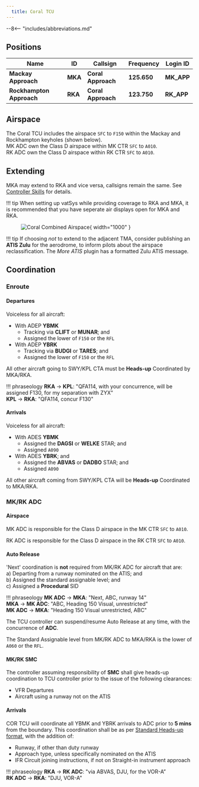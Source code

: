 ```yaml
---
  title: Coral TCU
---
```


--8<-- "includes/abbreviations.md"

## Positions

| Name               | ID      | Callsign       | Frequency        | Login ID              |
| ------------------ | --------------| -------------- | ---------------- | ---------------------|
| **Mackay Approach**  | **MKA** | **Coral Approach**  | **125.650**       | **MK_APP**    |
| **Rockhampton Approach**  | **RKA** | **Coral Approach**   | **123.750**        | **RK_APP**                 |

## Airspace
The Coral TCU includes the airspace `SFC` to `F150` within the Mackay and Rockhampton keyholes (shown below).  
MK ADC own the Class D airspace within MK CTR `SFC` to `A010`.  
RK ADC own the Class D airspace within RK CTR `SFC` to `A010`.  

## Extending
MKA may extend to RKA and vice versa, callsigns remain the same. See [Controller Skills](../controller-skills/extending.md) for details.

!!! tip
    When setting up vatSys while providing coverage to RKA and MKA, it is recommended that you have seperate air displays open for MKA and RKA.
    <figure markdown>
    ![Coral Combined Airspace](img/coraltcusetup.png){ width="1000" }
    </figure>

!!! tip
    If choosing *not* to extend to the adjacent TMA, consider publishing an **ATIS Zulu** for the aerodrome, to inform pilots about the airspace reclassification. The *More ATIS* plugin has a formatted Zulu ATIS message.

## Coordination

### Enroute
#### Departures
Voiceless for all aircraft:

- With ADEP **YBMK**  
  - Tracking via **CLIFT** or **MUNAR**; and  
  - Assigned the lower of `F150` or the `RFL`  
- With ADEP **YBRK**  
  - Tracking via **BUDGI** or **TARES**; and  
  - Assigned the lower of `F150` or the `RFL`

All other aircraft going to SWY/KPL CTA must be **Heads-up** Coordinated by MKA/RKA.

!!! phraseology
    <span class="hotline">**RKA** -> **KPL**</span>: "QFA114, with your concurrence, will be assigned F130, for my separation with ZYX"  
    <span class="hotline">**KPL** -> **RKA**</span>: "QFA114, concur F130"  

#### Arrivals
Voiceless for all aircraft:

- With ADES **YBMK**    
  - Assigned the **DAGSI** or **WELKE** STAR; and  
  - Assigned `A090`  
- With ADES **YBRK**; and  
  - Assigned the **ABVAS** or **DADBO** STAR; and  
  - Assigned `A090`

All other aircraft coming from SWY/KPL CTA will be **Heads-up** Coordinated to MKA/RKA.

### MK/RK ADC
#### Airspace
MK ADC is responsible for the Class D airspace in the MK CTR `SFC` to `A010`.

RK ADC is responsible for the Class D airspace in the RK CTR `SFC` to `A010`.

#### Auto Release
'Next' coordination is **not** required from MK/RK ADC for aircraft that are:   
  a) Departing from a runway nominated on the ATIS; and  
  b) Assigned the standard assignable level; and  
  c) Assigned a **Procedural** SID

!!! phraseology
    <span class="hotline">**MK ADC** -> **MKA**</span>: "Next, ABC, runway 14"  
    <span class="hotline">**MKA** -> **MK ADC**</span>: "ABC, Heading 150 Visual, unrestricted"  
    <span class="hotline">**MK ADC** -> **MKA**</span>: "Heading 150 Visual unrestricted, ABC"

The TCU controller can suspend/resume Auto Release at any time, with the concurrence of **ADC**.

The Standard Assignable level from MK/RK ADC to MKA/RKA is the lower of `A060` or the `RFL`.

#### MK/RK SMC
The controller assuming responsibility of **SMC** shall give heads-up coordination to TCU controller prior to the issue of the following clearances:  

- VFR Departures  
- Aircraft using a runway not on the ATIS

#### Arrivals
COR TCU will coordinate all YBMK and YBRK arrivals to ADC prior to **5 mins** from the boundary. This coordination shall be as per [Standard Heads-up format](../../controller-skills/coordination/#heads-up), with the addition of:

- Runway, if other than duty runway  
- Approach type, unless specifically nominated on the ATIS  
- IFR Circuit joining instructions, if not on Straight-in instrument approach

!!! phraseology
    <span class="hotline">**RKA** -> **RK ADC**</span>: "via ABVAS, DJU, for the VOR-A”  
    <span class="hotline">**RK ADC** -> **RKA**</span>: "DJU, VOR-A"